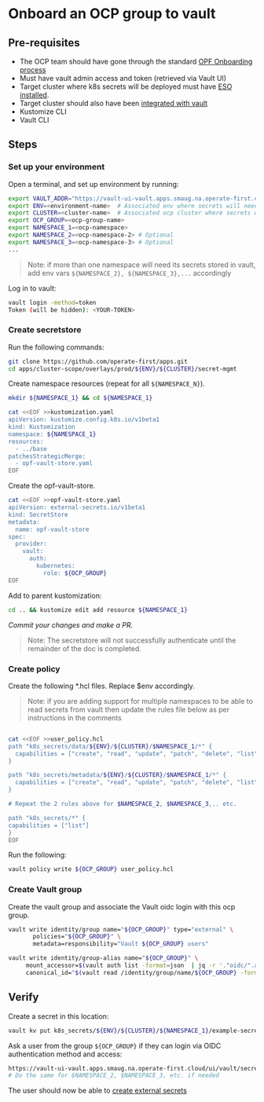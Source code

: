 # Onboard an OCP group to vault


## Pre-requisites

* The OCP team should have gone through the standard [OPF Onboarding process][1]
* Must have vault admin access and token (retrieved via Vault UI)
* Target cluster where k8s secrets will be deployed must have [ESO installed][2].
* Target cluster should also have been [integrated with vault][3]
* Kustomize CLI
* Vault CLI

## Steps

### Set up your environment
Open a terminal, and set up environment by running:

```bash
export VAULT_ADDR="https://vault-ui-vault.apps.smaug.na.operate-first.cloud"
export ENV=<environment-name>  # Associated env where secrets will need to be created (e.g. moc, osc, emea)
export CLUSTER=<cluster-name>  # Associated ocp cluster where secrets will need to be created (e.g. smaug, infra,..)
export OCP_GROUP=<ocp-group-name>
export NAMESPACE_1=<ocp-namespace>
export NAMESPACE_2=<ocp-namespace-2> # Optional
export NAMESPACE_3=<ocp-namespace-3> # Optional
...
```

> Note: if more than one namespace will need its secrets stored in vault,
> add env vars `${NAMESPACE_2}, ${NAMESPACE_3},...` accordingly

Log in to vault:

```bash
vault login -method=token
Token (will be hidden): <YOUR-TOKEN>
```

### Create secretstore
Run the following commands:

```bash
git clone https://github.com/operate-first/apps.git
cd apps/cluster-scope/overlays/prod/${ENV}/${CLUSTER}/secret-mgmt
```

Create namespace resources (repeat for all `${NAMESPACE_N}`).

```bash
mkdir ${NAMESPACE_1} && cd ${NAMESPACE_1}
```

```bash
cat <<EOF >>kustomization.yaml
apiVersion: kustomize.config.k8s.io/v1beta1
kind: Kustomization
namespace: ${NAMESPACE_1}
resources:
  - ../base
patchesStrategicMerge:
  - opf-vault-store.yaml
EOF
```

Create the opf-vault-store.

```bash
cat <<EOF >>opf-vault-store.yaml
apiVersion: external-secrets.io/v1beta1
kind: SecretStore
metadata:
  name: opf-vault-store
spec:
  provider:
    vault:
      auth:
        kubernetes:
          role: ${OCP_GROUP}
EOF
```

Add to parent kustomization:

```bash
cd .. && kustomize edit add resource ${NAMESPACE_1}
```

*Commit your changes and make a PR.*

> Note: The secretstore will not successfully authenticate until the remainder of the doc is completed.

### Create policy

Create the following *.hcl files. Replace $env accordingly.

> Note:  if you are adding support for multiple namespaces to be able to read secrets from vault
> then update the rules file below as per instructions in the comments

```bash

cat <<EOF >>user_policy.hcl
path "k8s_secrets/data/${ENV}/${CLUSTER}/$NAMESPACE_1/*" {
  capabilities = ["create", "read", "update", "patch", "delete", "list", "sudo"]
}

path "k8s_secrets/metadata/${ENV}/${CLUSTER}/$NAMESPACE_1/*" {
  capabilities = ["create", "read", "update", "patch", "delete", "list", "sudo"]
}

# Repeat the 2 rules above for $NAMESPACE_2, $NAMESPACE_3,.. etc.

path "k8s_secrets/*" {
capabilities = ["list"]
}
EOF
```

Run the following:

```bash
vault policy write ${OCP_GROUP} user_policy.hcl
```

### Create Vault group

Create the vault group and associate the Vault oidc login with this ocp group.

```bash
vault write identity/group name="${OCP_GROUP}" type="external" \
       policies="${OCP_GROUP}" \
       metadata=responsibility="Vault ${OCP_GROUP} users"

vault write identity/group-alias name="${OCP_GROUP}" \
     mount_accessor=$(vault auth list -format=json  | jq -r '."oidc/".accessor') \
     canonical_id="$(vault read /identity/group/name/${OCP_GROUP} -format=json | jq -r '.data.id')"
```

## Verify

Create a secret in this location:

```bash
vault kv put k8s_secrets/${ENV}/${CLUSTER}/${NAMESPACE_1}/example-secret passcode=my-long-passcode
```

Ask a user from the group `${OCP_GROUP}` if they can login via OIDC authentication method and access:

```bash
https://vault-ui-vault.apps.smaug.na.operate-first.cloud/ui/vault/secrets/k8s_secrets/show/${ENV}/${CLUSTER}/${NAMESPACE_1}/example-secret
# Do the same for $NAMESPACE_2, $NAMESPACE_3, etc. if needed
```

The user should now be able to [create external secrets][4]

[1]: https://www.operate-first.cloud/apps/content/cluster-scope/onboarding_project.html
[2]: install_es_operator_in_cluster.md
[3]: enable_cluster_to_eso_and_vault.md
[4]: create_external_secret.md
